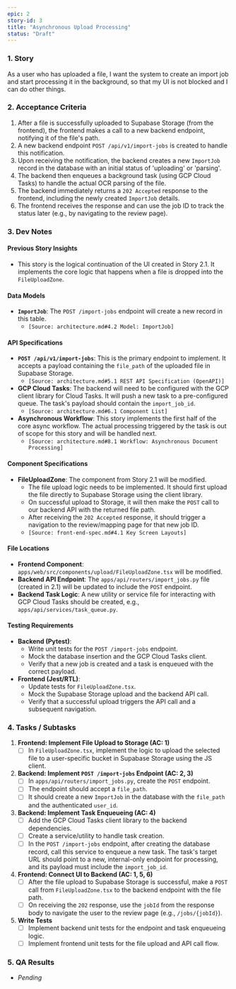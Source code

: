 ```yaml
---
epic: 2
story-id: 3
title: "Asynchronous Upload Processing"
status: "Draft"
---
```


### 1. Story

As a user who has uploaded a file, I want the system to create an import job and start processing it in the background, so that my UI is not blocked and I can do other things.

### 2. Acceptance Criteria

1.  After a file is successfully uploaded to Supabase Storage (from the frontend), the frontend makes a call to a new backend endpoint, notifying it of the file's path.
2.  A new backend endpoint `POST /api/v1/import-jobs` is created to handle this notification.
3.  Upon receiving the notification, the backend creates a new `ImportJob` record in the database with an initial status of 'uploading' or 'parsing'.
4.  The backend then enqueues a background task (using GCP Cloud Tasks) to handle the actual OCR parsing of the file.
5.  The backend immediately returns a `202 Accepted` response to the frontend, including the newly created `ImportJob` details.
6.  The frontend receives the response and can use the job ID to track the status later (e.g., by navigating to the review page).

### 3. Dev Notes

#### Previous Story Insights
*   This story is the logical continuation of the UI created in Story 2.1. It implements the core logic that happens when a file is dropped into the `FileUploadZone`.

#### Data Models
*   **`ImportJob`**: The `POST /import-jobs` endpoint will create a new record in this table.
    *   `[Source: architecture.md#4.2 Model: ImportJob]`

#### API Specifications
*   **`POST /api/v1/import-jobs`**: This is the primary endpoint to implement. It accepts a payload containing the `file_path` of the uploaded file in Supabase Storage.
    *   `[Source: architecture.md#5.1 REST API Specification (OpenAPI)]`
*   **GCP Cloud Tasks**: The backend will need to be configured with the GCP client library for Cloud Tasks. It will push a new task to a pre-configured queue. The task's payload should contain the `import_job_id`.
    *   `[Source: architecture.md#6.1 Component List]`
*   **Asynchronous Workflow**: This story implements the first half of the core async workflow. The actual processing triggered by the task is out of scope for this story and will be handled next.
    *   `[Source: architecture.md#8.1 Workflow: Asynchronous Document Processing]`

#### Component Specifications
*   **FileUploadZone**: The component from Story 2.1 will be modified.
    *   The file upload logic needs to be implemented. It should first upload the file directly to Supabase Storage using the client library.
    *   On successful upload to Storage, it will then make the `POST` call to our backend API with the returned file path.
    *   After receiving the `202 Accepted` response, it should trigger a navigation to the review/mapping page for that new job ID.
    *   `[Source: front-end-spec.md#4.1 Key Screen Layouts]`

#### File Locations
*   **Frontend Component**: `apps/web/src/components/upload/FileUploadZone.tsx` will be modified.
*   **Backend API Endpoint**: The `apps/api/routers/import_jobs.py` file (created in 2.1) will be updated to include the `POST` endpoint.
*   **Backend Task Logic**: A new utility or service file for interacting with GCP Cloud Tasks should be created, e.g., `apps/api/services/task_queue.py`.

#### Testing Requirements
*   **Backend (Pytest)**:
    *   Write unit tests for the `POST /import-jobs` endpoint.
    *   Mock the database insertion and the GCP Cloud Tasks client.
    *   Verify that a new job is created and a task is enqueued with the correct payload.
*   **Frontend (Jest/RTL)**:
    *   Update tests for `FileUploadZone.tsx`.
    *   Mock the Supabase Storage upload and the backend API call.
    *   Verify that a successful upload triggers the API call and a subsequent navigation.

### 4. Tasks / Subtasks

1.  **Frontend: Implement File Upload to Storage (AC: 1)**
    *   [ ] In `FileUploadZone.tsx`, implement the logic to upload the selected file to a user-specific bucket in Supabase Storage using the JS client.
2.  **Backend: Implement `POST /import-jobs` Endpoint (AC: 2, 3)**
    *   [ ] In `apps/api/routers/import_jobs.py`, create the `POST` endpoint.
    *   [ ] The endpoint should accept a `file_path`.
    *   [ ] It should create a new `ImportJob` in the database with the `file_path` and the authenticated `user_id`.
3.  **Backend: Implement Task Enqueueing (AC: 4)**
    *   [ ] Add the GCP Cloud Tasks client library to the backend dependencies.
    *   [ ] Create a service/utility to handle task creation.
    *   [ ] In the `POST /import-jobs` endpoint, after creating the database record, call this service to enqueue a new task. The task's target URL should point to a new, internal-only endpoint for processing, and its payload must include the `import_job_id`.
4.  **Frontend: Connect UI to Backend (AC: 1, 5, 6)**
    *   [ ] After the file upload to Supabase Storage is successful, make a `POST` call from `FileUploadZone.tsx` to the backend endpoint with the file path.
    *   [ ] On receiving the `202` response, use the `jobId` from the response body to navigate the user to the review page (e.g., `/jobs/{jobId}`).
5.  **Write Tests**
    *   [ ] Implement backend unit tests for the endpoint and task enqueueing logic.
    *   [ ] Implement frontend unit tests for the file upload and API call flow.

### 5. QA Results
*   *Pending*

